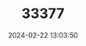 ---
title: "33377"
category: "Dipterocarpus semivestitus"
draft: false
date: 2024-02-22 13:03:50
languages:
  Malay: ["Keruing"]
---